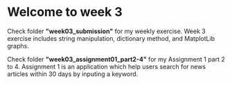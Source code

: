# Welcome to week 3

Check folder **"week03_submission"** for my weekly exercise.
Week 3 exercise includes string manipulation, dictionary method, and MatplotLib graphs.

Check folder **"week03_assignment01_part2-4"** for my Assignment 1 part 2 to 4.
Assignment 1 is an application which help users search for news articles within 30 days by inputing a keyword.
